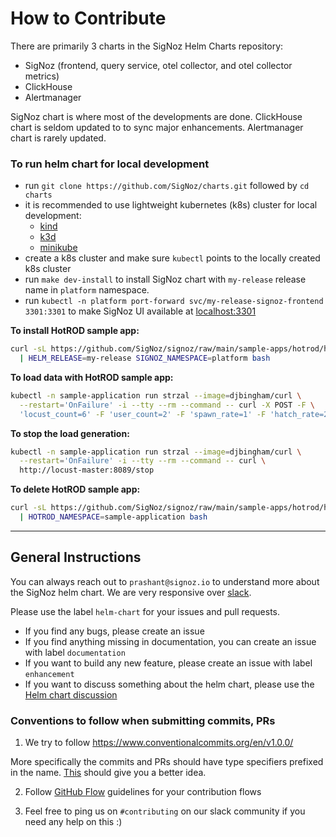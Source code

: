 # How to Contribute

There are primarily 3 charts in the SigNoz Helm Charts repository:

- SigNoz (frontend, query service, otel collector, and otel collector metrics)
- ClickHouse
- Alertmanager

SigNoz chart is where most of the developments are done.
ClickHouse chart is seldom updated to to sync major enhancements.
Alertmanager chart is rarely updated.

### To run helm chart for local development

- run `git clone https://github.com/SigNoz/charts.git` followed by `cd charts`
- it is recommended to use lightweight kubernetes (k8s) cluster for local development:
  - [kind](https://kind.sigs.k8s.io/docs/user/quick-start/#installation)
  - [k3d](https://k3d.io/#installation)
  - [minikube](https://minikube.sigs.k8s.io/docs/start/)
- create a k8s cluster and make sure `kubectl` points to the locally created k8s cluster
- run `make dev-install` to install SigNoz chart with `my-release` release name in `platform` namespace.
- run `kubectl -n platform port-forward svc/my-release-signoz-frontend 3301:3301` to make SigNoz UI available at [localhost:3301](http://localhost:3301)

**To install HotROD sample app:**

```bash
curl -sL https://github.com/SigNoz/signoz/raw/main/sample-apps/hotrod/hotrod-install.sh \
  | HELM_RELEASE=my-release SIGNOZ_NAMESPACE=platform bash
```

**To load data with HotROD sample app:**

```bash
kubectl -n sample-application run strzal --image=djbingham/curl \
  --restart='OnFailure' -i --tty --rm --command -- curl -X POST -F \
  'locust_count=6' -F 'user_count=2' -F 'spawn_rate=1' -F 'hatch_rate=2' http://locust-master:8089/swarm
```

**To stop the load generation:**

```bash
kubectl -n sample-application run strzal --image=djbingham/curl \
  --restart='OnFailure' -i --tty --rm --command -- curl \
  http://locust-master:8089/stop
```

**To delete HotROD sample app:**

```bash
curl -sL https://github.com/SigNoz/signoz/raw/main/sample-apps/hotrod/hotrod-delete.sh \
  | HOTROD_NAMESPACE=sample-application bash
```

---

## General Instructions

You can always reach out to `prashant@signoz.io` to understand more about the SigNoz helm chart.
We are very responsive over [slack](https://signoz.io/slack).

Please use the label `helm-chart` for your issues and pull requests.

- If you find any bugs, please create an issue
- If you find anything missing in documentation, you can create an issue with label `documentation`
- If you want to build any new feature, please create an issue with label `enhancement`
- If you want to discuss something about the helm chart, please use the [Helm chart discussion](https://github.com/SigNoz/signoz/discussions/713)

### Conventions to follow when submitting commits, PRs

1. We try to follow https://www.conventionalcommits.org/en/v1.0.0/

More specifically the commits and PRs should have type specifiers prefixed in the name. [This](https://www.conventionalcommits.org/en/v1.0.0/#specification) should give you a better idea.

2. Follow [GitHub Flow](https://guides.github.com/introduction/flow/) guidelines for your contribution flows

3. Feel free to ping us on `#contributing` on our slack community if you need any help on this :)

